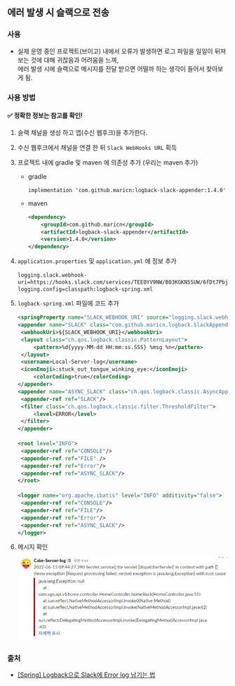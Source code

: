 ## 에러 발생 시 슬랙으로 전송

### 사용
* 실제 운영 중인 프로젝트(브이고) 내에서 오류가 발생하면 로그 파일을 일일이 뒤져보는 것에 대해 귀찮음과 어려움을 느껴,
  </br>
  에러 발생 시에 슬랙으로 메시지를 전달 받으면 어떨까 하는 생각이 들어서 찾아보게 됨.
 
 
### 사용 방법
#### ✅ 정확한 정보는 참고를 확인! 
1. 슬랙 채널을 생성 하고 앱(수신 웹후크)을 추가한다.
2. 수신 웹후크에서 채널을 연결 한 뒤 `Slack WebHooks URL` 획득
3. 프로젝트 내에 gradle 및 maven 에 의존성 추가 (우리는 maven 추가)
   * gradle
        ```
        implementation 'com.github.maricn:logback-slack-appender:1.4.0'
        ```
     
   * maven
        ```xml
        <dependency>
            <groupId>com.github.maricn</groupId>
            <artifactId>logback-slack-appender</artifactId>
            <version>1.4.0</version>
        </dependency> 
        ```
4. `application.properties` 및 `application.yml` 에 정보 추가
    ```
    logging.slack.webhook-uri=https://hooks.slack.com/services/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
    logging.config=classpath:logback-spring.xml
    ```
   
5. `logback-spring.xml` 파일에 코드 추가
   ```xml
   <springProperty name="SLACK_WEBHOOK_URI" source="logging.slack.webhook-uri"/>
   <appender name="SLACK" class="com.github.maricn.logback.SlackAppender">
    <webhookUri>${SLACK_WEBHOOK_URI}</webhookUri>
    <layout class="ch.qos.logback.classic.PatternLayout">
        <pattern>%d{yyyy-MM-dd HH:mm:ss.SSS} %msg %n</pattern>
    </layout>
    <username>Local-Server-log</username>
    <iconEmoji>:stuck_out_tongue_winking_eye:</iconEmoji>
        <colorCoding>true</colorCoding>
   </appender>
   <appender name="ASYNC_SLACK" class="ch.qos.logback.classic.AsyncAppender">
    <appender-ref ref="SLACK"/>
    <filter class="ch.qos.logback.classic.filter.ThresholdFilter">
        <level>ERROR</level>
    </filter>
   </appender>
   
   <root level="INFO">
    <appender-ref ref="CONSOLE"/>
    <appender-ref ref="FILE" /> 
    <appender-ref ref="Error"/>
    <appender-ref ref="ASYNC_SLACK"/>
   </root>
	
   <logger name="org.apache.ibatis" level="INFO" additivity="false"> 
    <appender-ref ref="CONSOLE"/> 
    <appender-ref ref="FILE"/> 
    <appender-ref ref="Error"/>
    <appender-ref ref="ASYNC_SLACK"/>
   </logger>
   ```
   
6. 메시지 확인
   
    ![img_11.png](img_11.png)

### 출처
* [[Spring] Logback으로 Slack에 Error log 남기는 법](https://devlog-wjdrbs96.tistory.com/327)